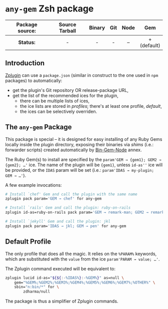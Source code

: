 # `any-gem` Zsh package

| **Package source:** | Source Tarball | Binary | Git | Node | Gem |
|:-------------------:|:--------------:|:------:|:---:|:----:|:---:|
| **Status:**         |        -       |  -     |  -  |  –   |  + <br> (default)  |

## Introduction

[Zplugin](https://github.com/zdharma/zplugin) can use a `package.json`
(similar in construct to the one used in `npm` packages) to automatically:

- get the plugin's Git repository OR release-package URL,
- get the list of the recommended ices for the plugin,
    - there can be multiple lists of ices,
    - the ice lists are stored in *profiles*; there's at least one profile, *default*,
    - the ices can be selectively overriden.

## The `any-gem` Package

This package is special – it is designed for easy installing of any Ruby Gems
locally inside the plugin directory, exposing their binaries via *shims* (i.e.:
forwarder scripts) created automatically by
[Bin-Gem-Node](https://github.com/zplugin/z-a-bin-gem-gem) annex.

The Ruby Gem(s) to install are specified by the `param'GEM → {gem1}; GEM2 →
{gem2}; …'` ice. The name of the plugin will be `{gem1}`, unless `id-as''` ice
will be provided, or the `IDAS` param will be set (i.e.: `param'IDAS →
my-plugin; GEM → …'`).

A few example invocations:

```zsh
# Install `chef' Gem and call the plugin with the same name
zplugin pack param='GEM → chef' for any-gem

# Install `rails' Gem and call the plugin: ruby-on-rails
zplugin id-as=ruby-on-rails pack param='GEM → remark-man; GEM2 → remark-cli' for any-gem

# Install `jekyll' Gem and call the plugin: jkl
zplugin pack param='IDAS → jkl; GEM → pen' for any-gem
```

## Default Profile

The only profile that does all the magic. It relies on the `%PARAM%` keywords,
which are substituted with the `value` from the ice `param'PARAM → value; …'`.

The Zplugin command executed will be equivalent to:

```zsh
zplugin lucid id-as="${${:-%IDAS%}:-%GEM%}" as=null \
    gem="%GEM%;%GEM2%;%GEM3%;%GEM4%;%GEM5%;%GEM6%;%GEM7%;%OTHER%" \
    sbin="n:bin/*" for \
        zdharma/null
```

The package is thus a simplifier of Zplugin commands.

<!-- vim:set ft=markdown tw=80 fo+=an1 autoindent: -->

